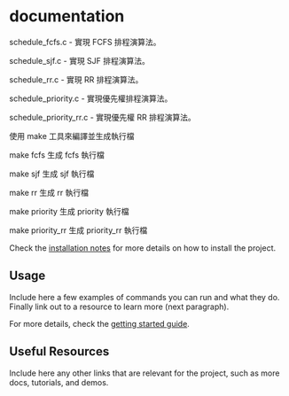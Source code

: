 # documentation 

schedule_fcfs.c - 實現 FCFS 排程演算法。

schedule_sjf.c - 實現 SJF 排程演算法。

schedule_rr.c - 實現 RR 排程演算法。

schedule_priority.c - 實現優先權排程演算法。

schedule_priority_rr.c - 實現優先權 RR 排程演算法。

使用 make 工具來編譯並生成執行檔

make fcfs 生成 fcfs 執行檔

make sjf 生成 sjf 執行檔

make rr 生成 rr 執行檔

make priority 生成 priority 執行檔

make priority_rr 生成 priority_rr 執行檔

Check the [installation notes]() for more details on how to install the project.

## Usage

Include here a few examples of commands you can run and what they do. Finally link out to a resource to learn more (next paragraph).

For more details, check the [getting started guide]().

## Useful Resources

Include here any other links that are relevant for the project, such as more docs, tutorials, and demos.

